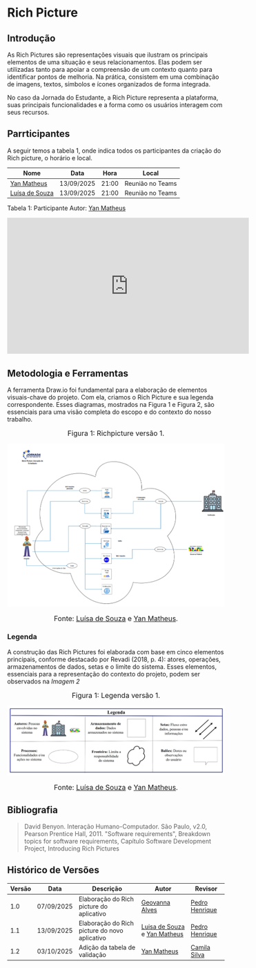 # Rich Picture

## Introdução

As Rich Pictures são representações visuais que ilustram os principais elementos de uma situação e seus relacionamentos. Elas podem ser utilizadas tanto para apoiar a compreensão de um contexto quanto para identificar pontos de melhoria. Na prática, consistem em uma combinação de imagens, textos, símbolos e ícones organizados de forma integrada.

No caso da Jornada do Estudante, a Rich Picture representa a plataforma, suas principais funcionalidades e a forma como os usuários interagem com seus recursos.

## Parrticipantes

A seguir temos a tabela 1, onde indica todos os participantes da criação do Rich picture, o horário e local. 

<div align="center">
  <table>
    <thead>
      <tr>
        <th>Nome</th>
        <th>Data</th>
        <th>Hora</th>
        <th>Local</th>
      </tr>
    </thead>
    <tbody>
      <tr>
        <td><a href="https://github.com/Yanmatheus0812">Yan Matheus</a></td>
        <td>13/09/2025</td>
        <td>21:00</td>
        <td>Reunião no Teams</td>
         </tr>
      <tr>
        <tr>
        <td><a href="https://github.com/luisa12ll">Luísa de Souza</a></td>
         <td>13/09/2025</td>
        <td>21:00</td>
        <td>Reunião no Teams</td>
      </tr>
    </tbody>
  </table>
</div>

Tabela 1: Participante
Autor: [Yan Matheus](https://github.com/Yanmatheus0812)

<iframe width="560" height="315" src="https://www.youtube.com/embed/v6Cmgz2QPM0?si=0htjRtZDmzKkYCdD" title="YouTube video player" frameborder="0" allow="accelerometer; autoplay; clipboard-write; encrypted-media; gyroscope; picture-in-picture; web-share" referrerpolicy="strict-origin-when-cross-origin" allowfullscreen></iframe>

## Metodologia e Ferramentas

A ferramenta Draw.io foi fundamental para a elaboração de elementos visuais-chave do projeto. Com ela, criamos o Rich Picture e sua legenda correspondente. Esses diagramas, mostrados na Figura 1 e Figura 2, são essenciais para uma visão completa do escopo e do contexto do nosso trabalho.

<font size="3"><p style="text-align: center">Figura 1: Richpicture versão 1.</p></font>

![Richpicturev1](../img/RichPicture.png)

<font size="3"><p style="text-align: center">Fonte: [Luísa de Souza](https://github.com/luisa12ll)  e [Yan Matheus](https://github.com/Yanmatheus0812).</p></font>

### Legenda

A construção das Rich Pictures foi elaborada com base em cinco elementos principais, conforme destacado por Revadi (2018, p. 4): atores, operações, armazenamentos de dados, setas e o limite do sistema. Esses elementos, essenciais para a representação do contexto do projeto, podem ser observados na *Imagem 2*

<font size="3"><p style="text-align: center">Figura 1: Legenda versão 1.</p></font>

![Legendav1](../img/RichPicture-leg.png)

<font size="3"><p style="text-align: center">Fonte: [Luísa de Souza](https://github.com/luisa12ll)  e [Yan Matheus](https://github.com/Yanmatheus0812).</p></font>

## Bibliografia

> David Benyon. Interação Humano-Computador. São Paulo, v2.0, Pearson Prentice Hall, 2011. "Software requirements", Breakdown topics for software requirements, Capítulo Software Development Project, Introducing Rich Pictures

## Histórico de Versões

| Versão | Data       | Descrição                   | Autor             | Revisor         |
|--------|------------|-----------------------------|-------------------|-----------------|
| 1.0    | 07/09/2025 | Elaboração do Rich picture do aplicativo           | [Geovanna Alves](https://github.com/GeovannaUmbelino)   | [Pedro Henrique](https://github.com/pedrohpsantos)  |
| 1.1    | 13/09/2025 | Elaboração do Rich picture do novo aplicativo      | [Luisa de Souza](https://github.com/luisa12ll) e [Yan Matheus](https://github.com/Yanmatheus0812)  | [Pedro Henrique](https://github.com/pedrohpsantos)  |
| 1.2   | 03/10/2025 | Adição da tabela de validação | [Yan Matheus](https://github.com/Yanmatheus0812)| [Camila Silva](https://github.com/CamilaSilvaC)
